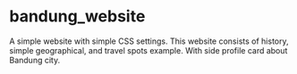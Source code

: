 # bandung_website
A simple website with simple CSS settings. This website consists of history, simple geographical, and travel spots example. With side profile card about Bandung city.  
